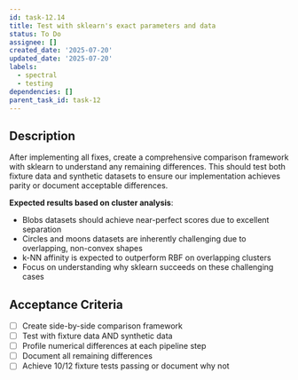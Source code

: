```yaml
---
id: task-12.14
title: Test with sklearn's exact parameters and data
status: To Do
assignee: []
created_date: '2025-07-20'
updated_date: '2025-07-20'
labels:
  - spectral
  - testing
dependencies: []
parent_task_id: task-12
---
```


## Description

After implementing all fixes, create a comprehensive comparison framework with sklearn to understand any remaining differences. This should test both fixture data and synthetic datasets to ensure our implementation achieves parity or document acceptable differences.

**Expected results based on cluster analysis**:
- Blobs datasets should achieve near-perfect scores due to excellent separation
- Circles and moons datasets are inherently challenging due to overlapping, non-convex shapes
- k-NN affinity is expected to outperform RBF on overlapping clusters
- Focus on understanding why sklearn succeeds on these challenging cases

## Acceptance Criteria

- [ ] Create side-by-side comparison framework
- [ ] Test with fixture data AND synthetic data
- [ ] Profile numerical differences at each pipeline step
- [ ] Document all remaining differences
- [ ] Achieve 10/12 fixture tests passing or document why not
